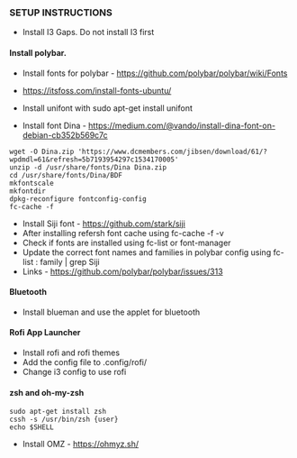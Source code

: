 ### SETUP INSTRUCTIONS

 - Install I3 Gaps. Do not install I3 first

#### Install polybar.

 - Install fonts for polybar - https://github.com/polybar/polybar/wiki/Fonts

 - https://itsfoss.com/install-fonts-ubuntu/

 - Install unifont with sudo apt-get install unifont

 - Install font Dina - https://medium.com/@vando/install-dina-font-on-debian-cb352b569c7c

```
wget -O Dina.zip 'https://www.dcmembers.com/jibsen/download/61/?wpdmdl=61&refresh=5b7193954297c1534170005'
unzip -d /usr/share/fonts/Dina Dina.zip
cd /usr/share/fonts/Dina/BDF
mkfontscale
mkfontdir
dpkg-reconfigure fontconfig-config
fc-cache -f
```
 - Install Siji font - https://github.com/stark/siji
 - After installing refersh font cache using fc-cache -f -v
 - Check if fonts are installed using fc-list or font-manager
 - Update the correct font names and families in polybar config using fc-list : family | grep Siji
 - Links - https://github.com/polybar/polybar/issues/313

#### Bluetooth
 - Install blueman and use the applet for bluetooth

#### Rofi App Launcher
 - Install rofi and rofi themes
 - Add the config file to .config/rofi/
 - Change i3 config to use rofi

#### zsh and oh-my-zsh
```
sudo apt-get install zsh
cssh -s /usr/bin/zsh {user}
echo $SHELL
```

 - Install OMZ - https://ohmyz.sh/
